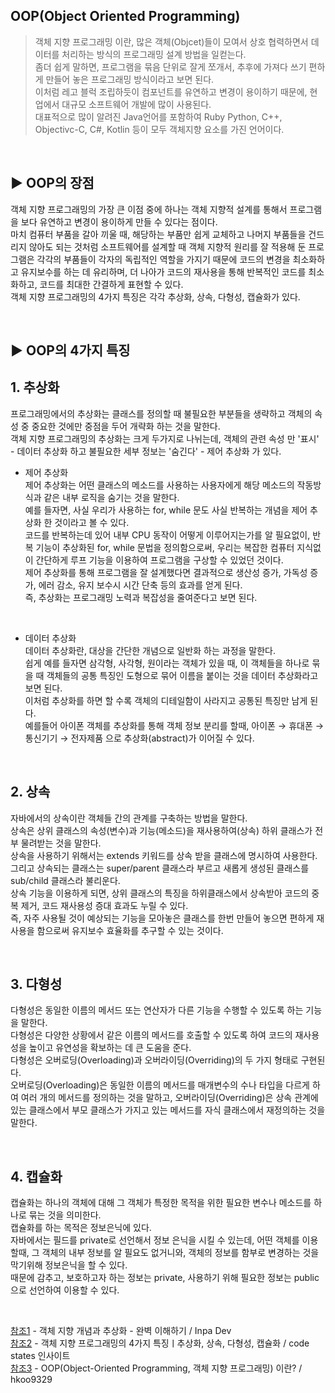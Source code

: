 ## OOP(Object Oriented Programming)
> 객체 지향 프로그래밍 이란, 많은 객체(Objcet)들이 모여서 상호 협력하면서 데이터를 처리하는 방식의 프로그래밍 설계 방법을 일컫는다.<br>
좀더 쉽게 말하면, 프로그램을 묶음 단위로 잘게 쪼개서, 추후에 가져다 쓰기 편하게 만들어 놓은 프로그래밍 방식이라고 보면 된다.<br>
이처럼 레고 블럭 조립하듯이 컴포넌트를 유연하고 변경이 용이하기 때문에, 현업에서 대규모 소프트웨어 개발에 많이 사용된다.<br>
대표적으로 많이 알려진 Java언어를 포함하여 Ruby Python, C++, Objectivc-C, C#, Kotlin 등이 모두 객체지향 요소를 가진 언어이다.<br>

<br>

## ▶️ OOP의 장점
객체 지향 프로그래밍의 가장 큰 이점 중에 하나는 객체 지향적 설계를 통해서 프로그램을 보다 유연하고 변경이 용이하게 만들 수 있다는 점이다.<br>
마치 컴퓨터 부품을 갈아 끼울 때, 해당하는 부품만 쉽게 교체하고 나머지 부품들을 건드리지 않아도 되는 것처럼 소프트웨어를 설계할 때 객체 지향적 원리를 잘 적용해 둔 프로그램은 각각의 부품들이 각자의 독립적인 역할을 가지기 때문에 코드의 변경을 최소화하고 유지보수를 하는 데 유리하며,
더 나아가 코드의 재사용을 통해 반복적인 코드를 최소화하고, 코드를 최대한 간결하게 표현할 수 있다.<br>
객체 지향 프로그래밍의 4가지 특징은 각각 추상화, 상속, 다형성, 캡슐화가 있다.<br>

<br>

## ▶️ OOP의 4가지 특징
## 1. 추상화
프로그래밍에서의 추상화는 클래스를 정의할 때 불필요한 부분들을 생략하고 객체의 속성 중 중요한 것에만 중점을 두어 개략화 하는 것을 말한다.<br>
객체 지향 프로그래밍의 추상화는 크게 두가지로 나뉘는데, 객체의 관련 속성 만 '표시' - 데이터 추상화 하고 불필요한 세부 정보는 '숨긴다' - 제어 추상화 가 있다.<br>

* 제어 추상화<br>
제어 추상화는 어떤 클래스의 메소드를 사용하는 사용자에게 해당 메소드의 작동방식과 같은 내부 로직을 숨기는 것을 말한다.<br>
예를 들자면, 사실 우리가 사용하는 for, while 문도 사실 반복하는 개념을 제어 추상화 한 것이라고 볼 수 있다.<br>
코드를 반복하는데 있어 내부 CPU 동작이 어떻게 이루어지는가를 알 필요없이, 반복 기능이 추상화된 for, while 문법을 정의함으로써, 우리는 복잡한 컴퓨터 지식없이 간단하게 루프 기능을 이용하여 프로그램을 구상할 수 있었던 것이다.<br>
제어 추상화를 통해 프로그램을 잘 설계했다면 결과적으로 생산성 증가, 가독성 증가, 에러 감소, 유지 보수시 시간 단축 등의 효과를 얻게 된다.<br>
즉, 추상화는 프로그래밍 노력과 복잡성을 줄여준다고 보면 된다.
<br>

* 데이터 추상화<br>
데이터 추상화란, 대상을 간단한 개념으로 일반화 하는 과정을 말한다.<br>
쉽게 예를 들자면 삼각형, 사각형, 원이라는 객체가 있을 때, 이 객체들을 하나로 묶을 때 객체들의 공통 특징인 도형으로 묶어 이름을 붙이는 것을 데이터 추상화라고 보면 된다.<br>
이처럼 추상화를 하면 할 수록 객체의 디테일함이 사라지고 공통된 특징만 남게 된다.<br>
예를들어 아이폰 객체를 추상화를 통해 객체 정보 분리를 할때, 아이폰 → 휴대폰 → 통신기기 → 전자제품 으로 추상화(abstract)가 이어질 수 있다.<br>
<br>

## 2. 상속 
자바에서의 상속이란 객체들 간의 관계를 구축하는 방법을 말한다.<br>
상속은 상위 클래스의 속성(변수)과 기능(메소드)을 재사용하여(상속) 하위 클래스가 전부 물려받는 것을 말한다.<br>
상속을 사용하기 위해서는 extends 키워드를 상속 받을 클래스에 명시하여 사용한다.<br>
그리고 상속되는 클래스는 super/parent 클래스라 부르고 새롭게 생성된 클래스를 sub/child 클래스라 불리운다.<br>
상속 기능을 이용하게 되면, 상위 클래스의 특징을 하위클래스에서 상속받아 코드의 중복 제거, 코드 재사용성 증대 효과도 누릴 수 있다.<br>
즉, 자주 사용될 것이 예상되는 기능을 모아놓은 클래스를 한번 만들어 놓으면 편하게 재사용을 함으로써 유지보수 효율화를 추구할 수 있는 것이다.<br>

<br>

## 3. 다형성
다형성은 동일한 이름의 메서드 또는 연산자가 다른 기능을 수행할 수 있도록 하는 기능을 말한다.<br>
다형성은 다양한 상황에서 같은 이름의 메서드를 호출할 수 있도록 하여 코드의 재사용성을 높이고 유연성을 확보하는 데 큰 도움을 준다.<br>
다형성은 오버로딩(Overloading)과 오버라이딩(Overriding)의 두 가지 형태로 구현된다.<br>
오버로딩(Overloading)은 동일한 이름의 메서드를 매개변수의 수나 타입을 다르게 하여 여러 개의 메서드를 정의하는 것을 말하고, 오버라이딩(Overriding)은 상속 관계에 있는 클래스에서 부모 클래스가 가지고 있는 메서드를 자식 클래스에서 재정의하는 것을 말한다.<br>

<br>

## 4. 캡슐화
캡슐화는 하나의 객체에 대해 그 객체가 특정한 목적을 위한 필요한 변수나 메소드를 하나로 묶는 것을 의미한다.<br>
캡슐화를 하는 목적은 정보은닉에 있다.<br>
자바에서는 필드를 private로 선언해서 정보 은닉을 시킬 수 있는데, 어떤 객체를 이용할때, 그 객체의 내부 정보를 알 필요도 없거니와,  객체의 정보를 함부로 변경하는 것을 막기위해 정보은닉을 할 수 있다.<br>
때문에 감추고, 보호하고자 하는 정보는 private, 사용하기 위해 필요한 정보는 public으로 선언하여 이용할 수 있다.<br>

<br>

[참조1](https://inpa.tistory.com/entry/OOP-%EA%B0%9D%EC%B2%B4-%EC%A7%80%ED%96%A5-%ED%94%84%EB%A1%9C%EA%B7%B8%EB%9E%98%EB%B0%8D-%EA%B0%9C%EB%85%90%EA%B3%BC-%EC%B6%94%EC%83%81%ED%99%94-%EC%84%A4%EA%B3%84%EC%9D%98-%EC%9D%B4%ED%95%B4) - 객체 지향 개념과 추상화 - 완벽 이해하기 / Inpa Dev <br>
[참조2](https://www.codestates.com/blog/content/%EA%B0%9D%EC%B2%B4-%EC%A7%80%ED%96%A5-%ED%94%84%EB%A1%9C%EA%B7%B8%EB%9E%98%EB%B0%8D-%ED%8A%B9%EC%A7%95) - 객체 지향 프로그래밍의 4가지 특징ㅣ추상화, 상속, 다형성, 캡슐화 / code states 인사이트 <br>
[참조3](https://velog.io/@hkoo9329/OOPObject-Oriented-Programming-%EA%B0%9D%EC%B2%B4-%EC%A7%80%ED%96%A5-%ED%94%84%EB%A1%9C%EA%B7%B8%EB%9E%98%EB%B0%8D-%EC%9D%B4%EB%9E%80) - OOP(Object-Oriented Programming, 객체 지향 프로그래밍) 이란? / hkoo9329
